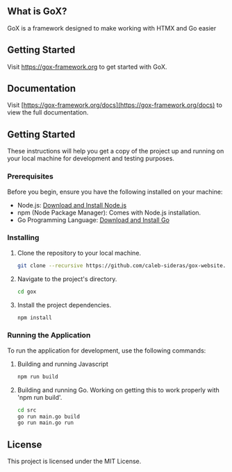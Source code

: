 ## What is GoX?

GoX is a framework designed to make working with HTMX and Go easier

## Getting Started

Visit <a aria-label="next.js learn" href="https://gox-framework.org">https://gox-framework.org</a> to get started with GoX.

## Documentation

Visit [https://gox-framework.org/docs](https://gox-framework.org/docs) to view the full documentation.

## Getting Started

These instructions will help you get a copy of the project up and running on your local machine for development and testing purposes.

### Prerequisites

Before you begin, ensure you have the following installed on your machine:

- Node.js: [Download and Install Node.js](https://nodejs.org/)
- npm (Node Package Manager): Comes with Node.js installation.
- Go Programming Language: [Download and Install Go](https://golang.org/doc/install)


### Installing

1. Clone the repository to your local machine.

   ```bash
   git clone --recursive https://github.com/caleb-sideras/gox-website.git
   ```

2. Navigate to the project's directory.

   ```bash
   cd gox
   ```

3. Install the project dependencies.

   ```bash
   npm install
   ```

### Running the Application

To run the application for development, use the following commands:

1. Building and running Javascript

   ```bash
   npm run build
   ```

2. Building and running Go. Working on getting this to work properly with 'npm run build'.

   ```bash
   cd src
   go run main.go build
   go run main.go run
   ```

## License
This project is licensed under the MIT License.
